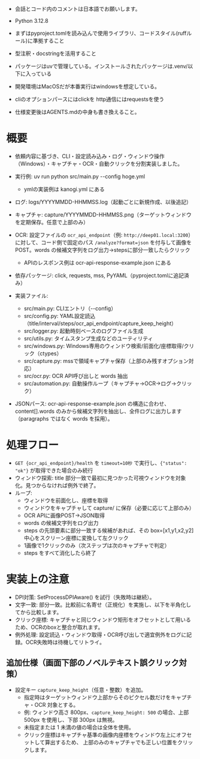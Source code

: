 - 会話とコード内のコメントは日本語でお願いします。
- Python 3.12.8
- まずはpyproject.tomlを読み込んで使用ライブラリ、コードスタイル(ruffルール)に準拠すること
- 型注釈・docstringを活用すること
- パッケージはuvで管理している。インストールされたパッケージは.venv/以下に入っている

- 開発環境はMacOSだが本番実行はwindowsを想定している。
- cliのオプションパースにはclickを http通信にはrequestsを使う
- 仕様変更後はAGENTS.mdの中身も書き換えること。

# 概要

- 依頼内容に基づき、CLI・設定読み込み・ログ・ウィンドウ操作（Windows）・キャプチャ・OCR・自動クリックを分割実装しました。
- 実行例: uv run python src/main.py --config hoge.yml
    - ymlの実装例は kanogi.yml にある
- ログ: logs/YYYYMMDD-HHMMSS.log（起動ごとに新規作成、以後追記）
- キャプチャ: capture/YYYYMMDD-HHMMSS.png（ターゲットウィンドウを定期保存。任意で上部のみ）
- OCR: 設定ファイルの `ocr_api_endpoint`（例: `http://deep01.local:3200`）に対して、コード側で固定のパス `/analyze?format=json` を付与して画像をPOST。words の候補文字列をログ出力→stepsに部分一致したらクリック
    - APIのレスポンス例は ocr-api-response-example.json にある

- 依存パッケージ: click, requests, mss, PyYAML（pyproject.tomlに追記済み）
- 実装ファイル:
    - src/main.py: CLIエントリ（--config）
    - src/config.py: YAML設定読込（title/interval/steps/ocr_api_endpoint/capture_keep_height）
    - src/logger.py: 起動時刻ベースのログファイル生成
    - src/utils.py: タイムスタンプ生成などのユーティリティ
    - src/windows.py: Windows専用のウィンドウ検索/前面化/座標取得/クリック（ctypes）
    - src/capture.py: mssで領域キャプチャ保存（上部のみ残すオプション対応）
    - src/ocr.py: OCR API呼び出しと words 抽出
    - src/automation.py: 自動操作ループ（キャプチャ→OCR→ログ→クリック）
- JSONパース: ocr-api-response-example.json の構造に合わせ、content[].words のみから候補文字列を抽出し、全件ログに出力します（paragraphs ではなく words を採用）。

# 処理フロー

- `GET {ocr_api_endpoint}/health` を `timeout=10秒` で実行し、`{"status": "ok"}` が取得できた場合のみ続行
- ウィンドウ探索: title 部分一致で最初に見つかった可視ウィンドウを対象化。見つからなければ例外で終了。
- ループ:
    - ウィンドウを前面化し、座標を取得
    - ウィンドウをキャプチャして capture/ に保存（必要に応じて上部のみ）
    - OCR APIに画像POST→JSON取得
    - words の候補文字列をログ出力
    - steps の先頭要素に部分一致する候補があれば、その box=[x1,y1,x2,y2] 中心をスクリーン座標に変換して左クリック
    - 1画像で1クリックのみ（次ステップは次のキャプチャで判定）
    - steps をすべて消化したら終了

# 実装上の注意

- DPI対策: SetProcessDPIAware() を試行（失敗時は継続）。
- 文字一致: 部分一致。比較前に名寄せ（正規化）を実施し、以下を半角化してから比較します。
- クリック座標: キャプチャと同じウィンドウ矩形をオフセットとして用いるため、OCRのboxと整合が取れます。
- 例外処理: 設定読込・ウィンドウ取得・OCR呼び出しで適宜例外をログに記録。OCR失敗時は待機してリトライ。

## 追加仕様（画面下部のノベルテキスト誤クリック対策）

- 設定キー `capture_keep_height`（任意・整数）を追加。
  - 指定時はターゲットウィンドウ上部からそのピクセル数だけをキャプチャ・OCR 対象とする。
  - 例: ウィンドウ高さ 800px、`capture_keep_height: 500` の場合、上部 500px を使用し、下部 300px は無視。
  - 未指定または 1 未満の値の場合は全体を使用。
  - クリック座標はキャプチャ基準の画像内座標をウィンドウ左上にオフセットして算出するため、
    上部のみのキャプチャでも正しい位置をクリックします。
